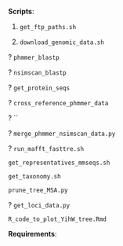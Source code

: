 **Scripts**:

1. `get_ftp_paths.sh`

2. `download_genomic_data.sh`

? `phmmer_blastp`

? `nsimscan_blastp`

? `get_protein_seqs`

? `cross_reference_phmmer_data`

? ``

? `merge_phmmer_nsimscan_data.py`



? `run_mafft_fasttre.sh` 



`get_representatives_mmseqs.sh`

`get_taxonomy.sh`

`prune_tree_MSA.py`

? `get_loci_data.py`

`R_code_to_plot_YihW_tree.Rmd`



**Requirements**:


